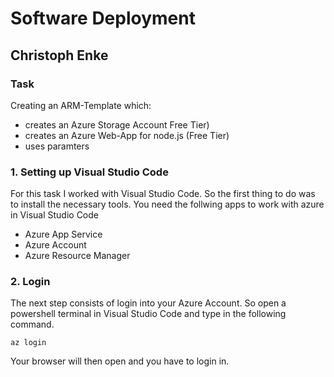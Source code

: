 # Software Deployment 
## Christoph Enke
### Task

Creating an ARM-Template which:

* creates an Azure Storage Account Free Tier)
* creates an Azure Web-App for node.js (Free Tier)
* uses paramters

### 1. Setting up Visual Studio Code

For this task I worked with Visual Studio Code. So the first thing to do was to install the necessary tools. You need the follwing apps to work with azure in Visual Studio Code

* Azure App Service
* Azure Account
* Azure Resource Manager

### 2. Login

The next step consists of login into your Azure Account. So open a powershell terminal in Visual Studio Code and type in the following command.

```
az login
```

Your browser will then open and you have to login in.
